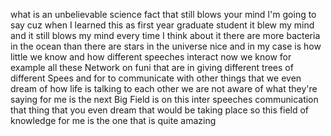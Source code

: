 what is an unbelievable science fact that still blows your mind I'm going to say cuz when I learned this as first year graduate student it blew my mind and it still blows my mind every time I think about it there are more bacteria in the ocean than there are stars in the universe nice and in my case is how little we know and how different speeches interact now we know for example all these Network on funi that are in giving different trees of different Spees and for to communicate with other things that we even dream of how life is talking to each other we are not aware of what they're saying for me is the next Big Field is on this inter speeches communication that thing that you even dream that would be taking place so this field of knowledge for me is the one that is quite amazing